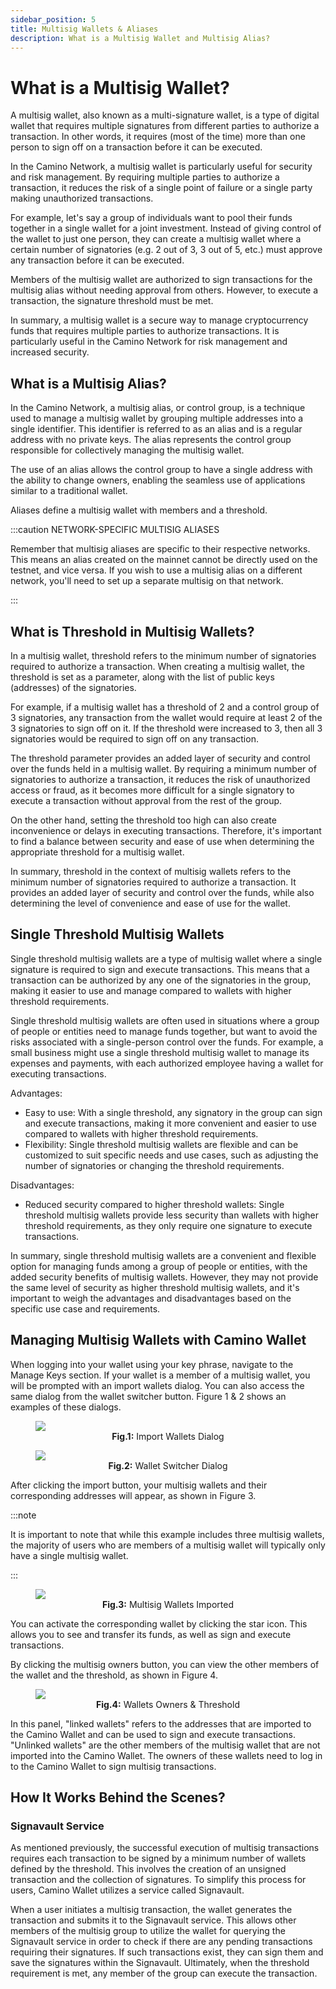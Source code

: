 ```yaml
---
sidebar_position: 5
title: Multisig Wallets & Aliases
description: What is a Multisig Wallet and Multisig Alias?
---
```


# What is a Multisig Wallet?

A multisig wallet, also known as a multi-signature wallet, is a type of digital wallet
that requires multiple signatures from different parties to authorize a transaction.
In other words, it requires (most of the time) more than one person to sign off on a
transaction before it can be executed.

In the Camino Network, a multisig wallet is particularly useful for security and risk management.
By requiring multiple parties to authorize a transaction, it reduces the risk of a single point
of failure or a single party making unauthorized transactions.

For example, let's say a group of individuals want to pool their funds together in a single
wallet for a joint investment. Instead of giving control of the wallet to just one person,
they can create a multisig wallet where a certain number of signatories (e.g. 2 out of 3, 3 out of 5, etc.)
must approve any transaction before it can be executed.

Members of the multisig wallet are authorized to sign transactions for the multisig alias without needing
approval from others. However, to execute a transaction, the signature threshold must be met.

In summary, a multisig wallet is a secure way to manage cryptocurrency funds that requires
multiple parties to authorize transactions. It is particularly useful in the Camino Network
for risk management and increased security.

## What is a Multisig Alias?

In the Camino Network, a multisig alias, or control group, is a technique used to manage a multisig
wallet by grouping multiple addresses into a single identifier. This identifier is referred to as
an alias and is a regular address with no private keys. The alias represents the control group responsible
for collectively managing the multisig wallet.

The use of an alias allows the control group to have a single address with the ability to change owners,
enabling the seamless use of applications similar to a traditional wallet.

Aliases define a multisig wallet with members and a threshold.

:::caution NETWORK-SPECIFIC MULTISIG ALIASES

Remember that multisig aliases are specific to their respective networks. This means an alias created on the
mainnet cannot be directly used on the testnet, and vice versa. If you wish to use a multisig alias on a different
network, you'll need to set up a separate multisig on that network.

:::

## What is Threshold in Multisig Wallets?

In a multisig wallet, threshold refers to the minimum number of signatories required to authorize a
transaction. When creating a multisig wallet, the threshold is set as a parameter, along with the list
of public keys (addresses) of the signatories.

For example, if a multisig wallet has a threshold of 2 and a control group of 3 signatories, any transaction
from the wallet would require at least 2 of the 3 signatories to sign off on it. If the threshold were
increased to 3, then all 3 signatories would be required to sign off on any transaction.

The threshold parameter provides an added layer of security and control over the funds held in a multisig wallet.
By requiring a minimum number of signatories to authorize a transaction, it reduces the risk of unauthorized
access or fraud, as it becomes more difficult for a single signatory to execute a transaction without approval
from the rest of the group.

On the other hand, setting the threshold too high can also create inconvenience or delays in executing transactions.
Therefore, it's important to find a balance between security and ease of use when determining the appropriate
threshold for a multisig wallet.

In summary, threshold in the context of multisig wallets refers to the minimum number of signatories required
to authorize a transaction. It provides an added layer of security and control over the funds, while also
determining the level of convenience and ease of use for the wallet.

## Single Threshold Multisig Wallets

Single threshold multisig wallets are a type of multisig wallet where a single signature is required to sign
and execute transactions. This means that a transaction can be authorized by any one of the signatories in
the group, making it easier to use and manage compared to wallets with higher threshold requirements.

Single threshold multisig wallets are often used in situations where a group of people or entities need to
manage funds together, but want to avoid the risks associated with a single-person control over the funds.
For example, a small business might use a single threshold multisig wallet to manage its expenses and payments,
with each authorized employee having a wallet for executing transactions.

Advantages:

- Easy to use: With a single threshold, any signatory in the group can sign and execute transactions,
  making it more convenient and easier to use compared to wallets with higher threshold requirements.
- Flexibility: Single threshold multisig wallets are flexible and can be customized to suit specific
  needs and use cases, such as adjusting the number of signatories or changing the threshold requirements.

Disadvantages:

- Reduced security compared to higher threshold wallets: Single threshold multisig wallets provide less
  security than wallets with higher threshold requirements, as they only require one signature to execute
  transactions.

In summary, single threshold multisig wallets are a convenient and flexible option for managing funds
among a group of people or entities, with the added security benefits of multisig wallets. However,
they may not provide the same level of security as higher threshold multisig wallets, and it's important
to weigh the advantages and disadvantages based on the specific use case and requirements.

## Managing Multisig Wallets with Camino Wallet

When logging into your wallet using your key phrase, navigate to the Manage Keys section. If your wallet
is a member of a multisig wallet, you will be prompted with an import wallets dialog. You can also access
the same dialog from the wallet switcher button. Figure 1 & 2 shows an examples of these dialogs.

<figure>
<img class="zoom" src="/img/msig/msig-0-import-wallets-dialog.png#center"/>
<figcaption align = "center"><b>Fig.1:</b> Import Wallets Dialog</figcaption>
</figure>

<figure>
<img class="zoom" src="/img/msig/msig-1-import-wallets-dialog-switcher.png#center"/>
<figcaption align = "center"><b>Fig.2:</b> Wallet Switcher Dialog</figcaption>
</figure>

After clicking the import button, your multisig wallets and their corresponding addresses will appear,
as shown in Figure 3.

:::note

It is important to note that while this example includes three multisig wallets, the majority of
users who are members of a multisig wallet will typically only have a single multisig wallet.

:::

<figure>
<img class="zoom" src="/img/msig/msig-2-imported-switcher.png#center"/>
<figcaption align = "center"><b>Fig.3:</b> Multisig Wallets Imported</figcaption>
</figure>

You can activate the corresponding wallet by clicking the star icon. This allows you to see and transfer its
funds, as well as sign and execute transactions.

By clicking the multisig owners button, you can view the other members of the wallet and the threshold,
as shown in Figure 4.

<figure>
<img class="zoom" src="/img/msig/msig-3-multisig-members.png#center"/>
<figcaption align = "center"><b>Fig.4:</b> Wallets Owners & Threshold</figcaption>
</figure>

In this panel, "linked wallets" refers to the addresses that are imported to the Camino Wallet and can
be used to sign and execute transactions. "Unlinked wallets" are the other members of the multisig wallet
that are not imported into the Camino Wallet. The owners of these wallets need to log in to the Camino Wallet
to sign multisig transactions.

## How It Works Behind the Scenes?

### Signavault Service

As mentioned previously, the successful execution of multisig transactions requires each transaction to be
signed by a minimum number of wallets defined by the threshold. This involves the creation of an unsigned
transaction and the collection of signatures. To simplify this process for users, Camino Wallet utilizes
a service called Signavault.

When a user initiates a multisig transaction, the wallet generates the transaction and submits it to the
Signavault service. This allows other members of the multisig group to utilize the wallet for querying
the Signavault service in order to check if there are any pending transactions requiring their signatures.
If such transactions exist, they can sign them and save the signatures within the Signavault. Ultimately,
when the threshold requirement is met, any member of the group can execute the transaction.
